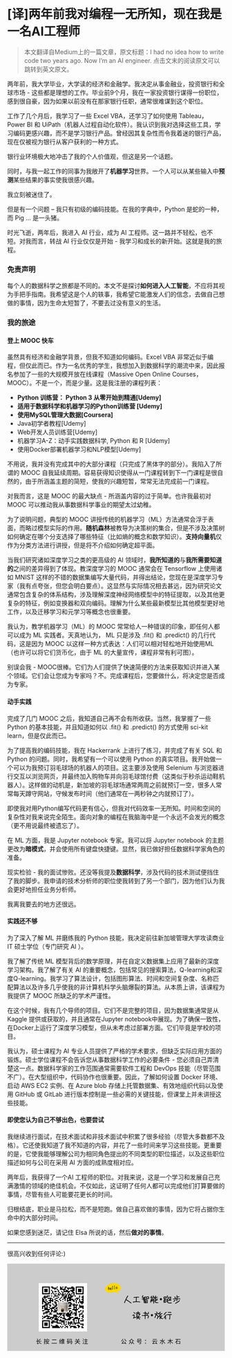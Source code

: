 # [译]两年前我对编程一无所知，现在我是一名AI工程师

> 本文翻译自Medium上的一篇文章，原文标题：I had no idea how to write code two years ago. Now I’m an AI engineer. 点击文末的阅读原文可以跳转到英文原文。

两年前，我大学毕业，大学读的经济和金融学。我决定从事金融业，投资银行和全球市场 - 这些都是理想的工作。毕业前9个月，我在一家投资银行谋得一份职位，感到很自豪，因为如果以前没有在那家银行任职，通常很难谋到这个职位。

工作了几个月后，我学习了一些 Excel VBA，还学习了如何使用 Tableau，Power BI 和 UiPath（机器人过程自动化软件）。我认识到我对选择这些工具，学习编码更感兴趣，而不是学习银行产品。曾经因其复杂性而令我着迷的银行产品，现在仅被视为银行从客户获利的一种方式。

银行业环境极大地冲击了我的个人价值观，但这是另一个话题。

同时，与我一起工作的同事为我敞开了**机器学习**世界。一个人可以从某些输入中**预测**某些结果的事实使我很感兴趣。

我立刻被迷住了。

但是有一个问题 – 我只有初级的编码技能。在我的字典中，Python 是蛇的一种，而 Pig ... 是一头猪。

时光飞逝，两年后，我进入 AI 行业，成为 AI 工程师。这一路并不轻松，也不短。对我而言，转战 AI 行业仅仅是开始 - 我学习和成长的新开始。这就是我的旅程。

### 免责声明

每个人的数据科学之旅都是不同的。本文不是探讨**如何进入人工智能**，不应将其视为手把手指南。我希望这是个人的轶事，我希望它能激发人们的信念，去做自己想做的事情，因为生命太短暂了，不要去过没有意义的生活。

### 我的旅途

#### 登上 MOOC 快车

虽然具有经济和金融学背景，但我不知道如何编码。Excel VBA 非常近似于编程，但仅此而已。作为一名优秀的学生，我想加入到数据科学的潮流中来，因此报名参加了一些的大规模开放在线课程（Massive Open Online Courses， MOOC）。不是一个，而是少量。这是我注册的课程列表：

* **Python 训练营： Python 3 从零开始到精通[Udemy]**
* **适用于数据科学和机器学习的Python训练营 [Udemy]**
* **使用MySQL管理大数据[Coursera]**
* Java初学者教程[Udemy]
* Web开发人员训练营[Udemy]
* 机器学习A-Z：动手实践数据科学, Python 和 R [Udemy]
* 使用Docker部署机器学习和NLP模型[Udemy]

不用说，我并没有完成其中的大部分课程（只完成了黑体字的部分）。我陷入了所谓的 MOOC 自我延续周期。容易获得知识使得从一门课程转到下一门课程是很自然的，由于所涵盖主题的简短，使我的兴趣短暂，常常无法完成前一门课程。

对我而言，这是 MOOC 的最大缺点 - 所涵盖内容的过于简单。也许我最初对 MOOC 可以推动我从事数据科学事业的期望太过幼稚。

为了说明问题，典型的 MOOC 讲授传统的机器学习（ML）方法通常会浮于表面，而略过模型实际的作用。**随机森林**被教导为决策树的集合，但是不涉及决策树如何确定在哪个分支选择了哪些特征（比如熵的概念和数学知识）。**支持向量机**仅作为分类方法进行讲授，但是将不介绍如何确定超平面。

当我们研究诸如深度学习之类的更高级的 AI 领域时，**我所知道的**与**我所需要知道的**之间的差异得到了体现。教深度学习的 MOOC 通常会在 Tensorflow 上使用诸如 MNIST 这样的不错的数据集编写大量代码，并得出结论，您现在是深度学习专家（我有点夸张，但您会明白要点）。这显然与实际情况相去甚远，因为研究论文通常包含复杂的体系结构，涉及理解深度神经网络模型中的特征提取，以及其他更复杂的特征，例如变换器和双向编码。理解为什么某些最新模型比其他模型更好地工作，以及迁移学习和元学习等概念也很重要。

我认为，教学机器学习（ML）的 MOOC 常常给人一种错误的印象，即任何人都可以成为 ML 实践者。天真地认为， ML 只是涉及 .fit() 和 .predict() 的几行代码，这是因为 MOOC 以这样一种方式表达：人们可以相对轻松地开始使用ML（也许可以将它们货币化，由于 ML 的大量宣传，课程非常有利可图）。

别误会我 - MOOC很棒。它们为人们提供了快速简便的方法来获取知识并进入某个领域。它们会让您成为专家吗？不。完成课程后，您要做什么，将决定您是否成为专家。

#### 动手实践

完成了几门 MOOC 之后，我知道自己再不会有所收获。当然，我掌握了一些 Python 的基本技能，并且知道如何以 .fit() 和 .predict() 的方式使用 sci-kit learn，但是仅此而已。

为了提高我的编码技能，我在 Hackerrank 上进行了练习，并完成了有关 SQL 和 Python 的问题。同时，我希望有一个可以使用 Python 的真实项目。我开始做一个可以为我预订羽毛球场的机器人的项目。这主要涉及使用 Selenium 与浏览器进行交互以浏览网页，并最终加入购物车并向羽毛球馆付费（这类似于秒杀运动鞋机器人）。这样做的动机是，新加坡的羽毛球场通常两周之前就预订一空，很多人常常每天蹲守网站，守候发布时间（他们通常在一两秒钟之内就预订了）。

即使我对用Python编写代码更有信心，但我对代码效率一无所知。时间和空间的复杂性对我来说完全陌生。面向对象的编程在我脑海中是一个永远不会发光的概念（更不用说最终被遗忘了）。

在 ML 方面，我是 Jupyter notebook 专家。我可以将 Jupyter notebook 的主题更改为**暗模式**，并会使用所有键盘快捷键。显然，我已做好担任数据科学家角色的准备。

现实检验 - 我的面试惨败。还没等我提及**数据科学**，涉及代码的技术测试便挡住了我的脚步。我申请的技术分析师的职位使我转到了另一个部门，因为他们认为我会更好地担任业务分析师。

我离我要去的地方还很远。

#### 实践还不够

为了深入了解 ML 并磨练我的 Python 技能，我决定前往新加坡管理大学攻读商业 IT 硕士学位（专门研究 AI ）。

我了解了传统 ML 模型背后的数学原理，并在自定义数据集上应用了最新的深度学习架构。我了解了有关 AI 的重要概念，包括常见的搜索算法，Q-learning和深度Q-learning。我学习了算法设计，包括图形算法、时间和空间复杂度、名称匹配算法以及许多几乎使我的非计算机科学头脑爆裂的算法。从本质上讲，该课程为我提供了 MOOC 所缺乏的学术严谨性。

在这个时候，我有几个导师的项目。它们不是完整的项目，因为数据集通常是从 Kaggle 提供或获取的，并且通常在Jupyter notebook中展现。为了确保一致性，在Docker上运行了深度学习模型，但从未考虑过部署方面。它们毕竟是学校的项目。

我认为，硕士课程为 AI 专业人员提供了严格的学术要求，但缺乏实际应用方面的锻炼。硕士学位课程不会告诉您从事数据科学工作的必要条件 - 您必须自己弄清楚这一点。数据科学家的工作范围通常需要软件工程和 DevOps 技能（尽管范围不广）。在大型组织中，代码协作也很重要。因此，了解如何设置 Docker 环境、启动 AWS EC2 实例、在 Azure blob 存储上托管数据集、有效地组织代码以及使用 GitHub 或 GitLab 进行版本控制是一些必需的关键技能，但课堂上并未讲授这些技能。

#### 即使您认为自己不够出色，也要尝试

我继续进行面试，在技术面试和非技术面试中积累了很多经验（尽管大多数都不及格）。它还使我知道了我不知道的内容，并花了一些时间来学习这些技能。更重要的是，它使我能够理解公司为相同角色提出的不同类型的职位描述，以及这些职位描述如何与公司在采用 AI 方面的成熟度相对应。

两年后，我获得了一个AI 工程师的职位。对我来说，这是一个学习和发展自己充满激情的领域的绝佳机会。不仅如此，这证明了任何人都可以完成他们打算要做的事情，尽管有些人可能要花更长的时间。

归根结底，职业是马拉松，而不是短跑。做自己喜欢做的​​事情，因为它将占据你生命中的大部分时间。

如果您感到迷茫，请记住 Elsa 所说的话，然后**做对的事情**。

---

很高兴收到任何评论:)

![images](https://raw.githubusercontent.com/mogoweb/mywritings/master/book_wechat/common_images/%E5%BE%AE%E4%BF%A1%E5%85%AC%E4%BC%97%E5%8F%B7_%E5%85%B3%E6%B3%A8%E4%BA%8C%E7%BB%B4%E7%A0%81.png)